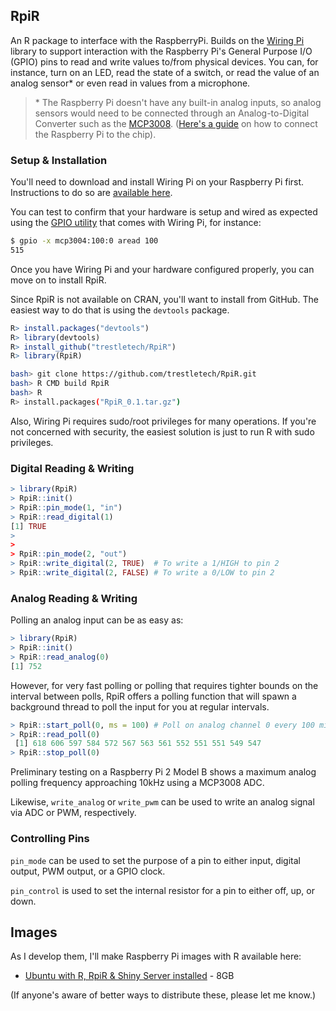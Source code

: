
## RpiR

An R package to interface with the RaspberryPi. Builds on the [Wiring Pi](wiringpi.com) library to support interaction with the Raspberry Pi's General Purpose I/O (GPIO) pins to read and write values to/from physical devices. You can, for instance, turn on an LED, read the state of a switch, or read the value of an analog sensor\* or even read in values from a microphone.

> \* The Raspberry Pi doesn't have any built-in analog inputs, so analog sensors would need to be connected through an Analog-to-Digital Converter such as the [MCP3008](http://www.adafruit.com/products/856). ([Here's a guide](http://www.raspberrypi-spy.co.uk/2013/10/analogue-sensors-on-the-raspberry-pi-using-an-mcp3008/) on how to connect the Raspberry Pi to the chip).

### Setup & Installation

You'll need to download and install Wiring Pi on your Raspberry Pi first. Instructions to do so are [available here](http://wiringpi.com/download-and-install/).

You can test to confirm that your hardware is setup and wired as expected using the [GPIO utility](http://wiringpi.com/the-gpio-utility/) that comes with Wiring Pi, for instance:

```bash
$ gpio -x mcp3004:100:0 aread 100
515
```

Once you have Wiring Pi and your hardware configured properly, you can move on to install RpiR.

Since RpiR is not available on CRAN, you'll want to install from GitHub. The easiest way to do that is using the `devtools` package.

```r
R> install.packages("devtools")
R> library(devtools)
R> install_github("trestletech/RpiR")
R> library(RpiR)
```


```bash
bash> git clone https://github.com/trestletech/RpiR.git
bash> R CMD build RpiR
bash> R
R> install.packages("RpiR_0.1.tar.gz")
```


Also, Wiring Pi requires sudo/root privileges for many operations. If you're not concerned with security, the easiest solution is just to run R with sudo privileges.

### Digital Reading & Writing

```r
> library(RpiR)
> RpiR::init()
> RpiR::pin_mode(1, "in")
> RpiR::read_digital(1)
[1] TRUE
>
>
> RpiR::pin_mode(2, "out")
> RpiR::write_digital(2, TRUE)  # To write a 1/HIGH to pin 2
> RpiR::write_digital(2, FALSE) # To write a 0/LOW to pin 2
```

### Analog Reading & Writing

Polling an analog input can be as easy as:

```r
> library(RpiR)
> RpiR::init()
> RpiR::read_analog(0)
[1] 752
```

However, for very fast polling or polling that requires tighter bounds on the interval between polls, RpiR offers a polling function that will spawn a background thread to poll the input for you at regular intervals. 

```r
> RpiR::start_poll(0, ms = 100) # Poll on analog channel 0 every 100 milliseconds
> RpiR::read_poll(0)
 [1] 618 606 597 584 572 567 563 561 552 551 551 549 547
> RpiR::stop_poll(0)
```

Preliminary testing on a Raspberry Pi 2 Model B shows a maximum analog polling frequency approaching 10kHz using a MCP3008 ADC.

Likewise, `write_analog` or `write_pwm` can be used to write an analog signal via ADC or PWM, respectively.

### Controlling Pins

`pin_mode` can be used to set the purpose of a pin to either input, digital output, PWM output, or a GPIO clock.

`pin_control` is used to set the internal resistor for a pin to either off, up, or down.

## Images

As I develop them, I'll make Raspberry Pi images with R available here:

 - [Ubuntu with R, RpiR & Shiny Server installed](https://s3.amazonaws.com/raspberry-pi-images/ss-rpi-cleaned.img.gz) - 8GB 


(If anyone's aware of better ways to distribute these, please let me know.)
